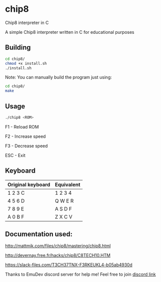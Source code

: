 # chip8
Chip8 interpreter in C

A simple Chip8 interpreter written in C for educational purposes

## Building
```bash
cd chip8/
chmod +x install.sh 
./install.sh
```
Note: You can manually build the program just using: 
```bash
cd chip8/
make
```

## Usage
```bash
./chip8 <ROM>
```

F1 - Reload ROM

F2 - Increase speed 

F3 - Decrease speed

ESC - Exit

## Keyboard
| Original keyboard | Equivalent |
| -------------   | ------------- |
|  1	2	3	C       | 1 2 3 4      |  
|  4	5	6	D       |  Q W E R      |
|  7	8	9	E       |  A S D F      |
|  A	0	B	F       |  Z X C V       |

## Documentation used:
http://mattmik.com/files/chip8/mastering/chip8.html

http://devernay.free.fr/hacks/chip8/C8TECH10.HTM

https://slack-files.com/T3CH37TNX-F3RKEUKL4-b05ab4930d

Thanks to EmuDev discord server for help me!
Feel free to join [discord link](https://discord.gg/dkmJAes)

